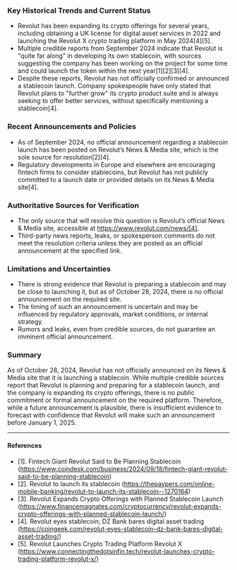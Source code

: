 ### Key Historical Trends and Current Status

- Revolut has been expanding its crypto offerings for several years, including obtaining a UK license for digital asset services in 2022 and launching the Revolut X crypto trading platform in May 2024[4][5].
- Multiple credible reports from September 2024 indicate that Revolut is "quite far along" in developing its own stablecoin, with sources suggesting the company has been working on the project for some time and could launch the token within the next year[1][2][3][4].
- Despite these reports, Revolut has not officially confirmed or announced a stablecoin launch. Company spokespeople have only stated that Revolut plans to "further grow" its crypto product suite and is always seeking to offer better services, without specifically mentioning a stablecoin[4].

### Recent Announcements and Policies

- As of September 2024, no official announcement regarding a stablecoin launch has been posted on Revolut’s News & Media site, which is the sole source for resolution[2][4].
- Regulatory developments in Europe and elsewhere are encouraging fintech firms to consider stablecoins, but Revolut has not publicly committed to a launch date or provided details on its News & Media site[4].

### Authoritative Sources for Verification

- The only source that will resolve this question is Revolut’s official News & Media site, accessible at https://www.revolut.com/news/[4].
- Third-party news reports, leaks, or spokesperson comments do not meet the resolution criteria unless they are posted as an official announcement at the specified link.

### Limitations and Uncertainties

- There is strong evidence that Revolut is preparing a stablecoin and may be close to launching it, but as of October 28, 2024, there is no official announcement on the required site.
- The timing of such an announcement is uncertain and may be influenced by regulatory approvals, market conditions, or internal strategy.
- Rumors and leaks, even from credible sources, do not guarantee an imminent official announcement.

### Summary

As of October 28, 2024, Revolut has not officially announced on its News & Media site that it is launching a stablecoin. While multiple credible sources report that Revolut is planning and preparing for a stablecoin launch, and the company is expanding its crypto offerings, there is no public commitment or formal announcement on the required platform. Therefore, while a future announcement is plausible, there is insufficient evidence to forecast with confidence that Revolut will make such an announcement before January 1, 2025.

---

#### References

- [1]. Fintech Giant Revolut Said to Be Planning Stablecoin (https://www.coindesk.com/business/2024/09/18/fintech-giant-revolut-said-to-be-planning-stablecoin)
- [2]. Revolut to launch its stablecoin (https://thepaypers.com/online-mobile-banking/revolut-to-launch-its-stablecoin--1270164)
- [3]. Revolut Expands Crypto Offerings with Planned Stablecoin Launch (https://www.financemagnates.com/cryptocurrency/revolut-expands-crypto-offerings-with-planned-stablecoin-launch/)
- [4]. Revolut eyes stablecoin; DZ Bank bares digital asset trading (https://coingeek.com/revolut-eyes-stablecoin-dz-bank-bares-digital-asset-trading/)
- [5]. Revolut Launches Crypto Trading Platform Revolut X (https://www.connectingthedotsinfin.tech/revolut-launches-crypto-trading-platform-revolut-x/)